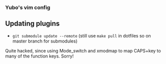 ### Yubo's vim config

## Updating plugins
- `git submodule update --remote` (still use `make pull` in dotfiles so on
  master branch for submodules)

Quite hacked, since using Mode\_switch and xmodmap to map CAPS+key to many of
the function keys. Sorry!
